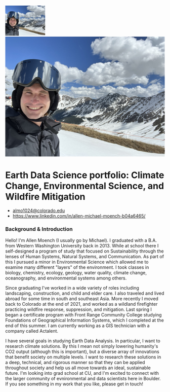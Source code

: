 <img
src = "img/Profile_Images_GitHub_Portfolio/IMG_1314.jpg"
alt = "Skiier Profile Pic"
Width = "25%">
![skiier profile pic](img/Profile_Images_GitHub_Portfolio/IMG_1314.jpg)
# Earth Data Science portfolio: Climate Change, Environmental Science, and Wildfire Mitigation
* almo1024@colorado.edu
* https://www.linkedin.com/in/allen-michael-moench-b04a6465/
### Background & Introduction
Hello! I'm Allen Moench (I usually go by Michael). I graduated with a B.A. from Western Washington University back in 2013. While at school there I self-designed a program of study that focused on Sustainability through the lenses of Human Systems, Natural Systems, and Communication. As part of this I pursued a minor in Environmental Science which allowed me to examine many different "layers" of the environment. I took classes in biology, chemistry, ecology, geology, water quality, climate change, oceanography, and environmental systems among others. 

Since graduating I've worked in a wide variety of roles including landscaping, construction, and child and elder care. I also traveled and lived abroad for some time in south and southeast Asia. More recently I moved back to Colorado at the end of 2021, and worked as a wildland firefighter practicing wildfire response, suppression, and mitigation. Last spring I began a certificate program with Front Range Community College studying Foundations of Geographical Information Systems, which I completed at the end of this summer. I am currently working as a GIS technician with a company called Actalent.

I have several goals in studying Earth Data Analysis. In particular, I want to research climate solutions. By this I mean not simply lowering humanity's CO2 output (although this is important), but a diverse array of innovations that benefit society on multiple levels. I want to research these solutions in a deep, technical, and rigorous manner so that they can be applied throughout society and help us all move towards an ideal, sustainable future. I'm looking into grad school at CU, and I'm excited to connect with the larger community of evnironmental and data scientists here in Boulder. If you see something in my work that you like, please get in touch!
